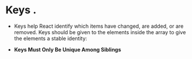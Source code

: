 # Keys .

- Keys help React identify which items have changed, are added, or are removed. Keys should be given to the elements inside the array to give the elements a stable identity:

- **Keys Must Only Be Unique Among Siblings**
